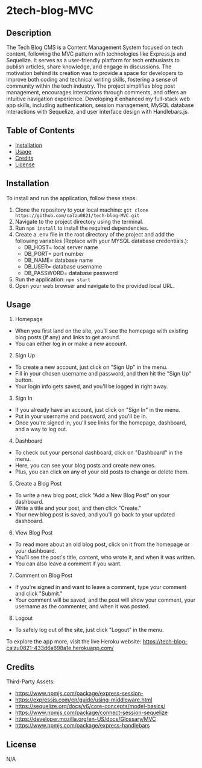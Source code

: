 # 2tech-blog-MVC

## Description
The Tech Blog CMS is a Content Management System focused on tech content, following the MVC pattern with technologies like Express.js and Sequelize. It serves as a user-friendly platform for tech enthusiasts to publish articles, share knowledge, and engage in discussions. The motivation behind its creation was to provide a space for developers to improve both coding and technical writing skills, fostering a sense of community within the tech industry. The project simplifies blog post management, encourages interactions through comments, and offers an intuitive navigation experience. Developing it enhanced my full-stack web app skills, including authentication, session management, MySQL database interactions with Sequelize, and user interface design with Handlebars.js.

## Table of Contents

- [Installation](#installation)
- [Usage](#usage)
- [Credits](#credits)
- [License](#license)

## Installation

To install and run the application, follow these steps:

1. Clone the repository to your local machine: `git clone https://github.com/calzu0821/tech-blog-MVC.git`
2. Navigate to the project directory using the terminal.
3. Run `npm install` to install the required dependencies.
4. Create a .env file in the root directory of the project and add the following variables (Replace with your MYSQL database credentials.): 
    - DB_HOST= local server name
    - DB_PORT= port number
    - DB_NAME= database name
    - DB_USER= database username
    - DB_PASSWORD= database password
5. Run the application: `npm start` 
6. Open your web browser and navigate to the provided local URL.

## Usage

1. Homepage
- When you first land on the site, you'll see the homepage with existing blog posts (if any) and links to get around.
- You can either log in or make a new account.
2. Sign Up
- To create a new account, just click on "Sign Up" in the menu.
- Fill in your chosen username and password, and then hit the "Sign Up" button.
- Your login info gets saved, and you'll be logged in right away.
3. Sign In
- If you already have an account, just click on "Sign In" in the menu.
- Put in your username and password, and you'll be in.
- Once you're signed in, you'll see links for the homepage, dashboard, and a way to log out.
4. Dashboard
- To check out your personal dashboard, click on "Dashboard" in the menu.
- Here, you can see your blog posts and create new ones.
- Plus, you can click on any of your old posts to change or delete them.
5. Create a Blog Post
- To write a new blog post, click "Add a New Blog Post" on your dashboard.
- Write a title and your post, and then click "Create."
- Your new blog post is saved, and you'll go back to your updated dashboard.
6. View Blog Post
- To read more about an old blog post, click on it from the homepage or your dashboard.
- You'll see the post's title, content, who wrote it, and when it was written.
- You can also leave a comment if you want.
7. Comment on Blog Post
- If you're signed in and want to leave a comment, type your comment and click "Submit."
- Your comment will be saved, and the post will show your comment, your username as the commenter, and when it was posted.
8. Logout
- To safely log out of the site, just click "Logout" in the menu.

To explore the app more, visit the live Heroku website: https://tech-blog-calzu0821-433d6a698a1e.herokuapp.com/

## Credits

Third-Party Assets:
- https://www.npmjs.com/package/express-session- 
- https://expressjs.com/en/guide/using-middleware.html
- https://sequelize.org/docs/v6/core-concepts/model-basics/
- https://www.npmjs.com/package/connect-session-sequelize
- https://developer.mozilla.org/en-US/docs/Glossary/MVC
- https://www.npmjs.com/package/express-handlebars

## License

N/A